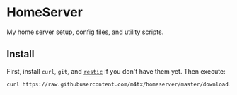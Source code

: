 HomeServer
==========

My home server setup, config files, and utility scripts.

## Install

First, install `curl`, `git`, and [`restic`](https://restic.net/) if you don't have them yet. Then execute:

```bash
curl https://raw.githubusercontent.com/m4tx/homeserver/master/download.sh | sudo bash
```
